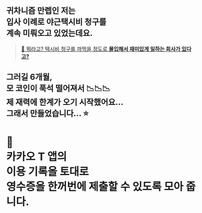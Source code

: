 <h2>
귀차니즘 만렙인 저는<br />
입사 이례로 야근택시비 청구를<br />
계속 미뤄오고 있었는데요.
</h2>

> [🙋 뭐라고? 택시비 청구를 까먹을 정도로 **몰입해서 재미있게 일하는 회사가 있다고?**](https://www.alphaworks.team/)

<h2>
그러길 6개월,<br />
모 코인이 푹석 떨어져서 📉📉📉<br />
제 재력에 한계가 오기 시작했어요...<br />
그래서 만들었습니다... ⭐
</h2>

<h1>
🚕<br />
카카오 T 앱의<br />
이용 기록을 토대로<br />
영수증을 한꺼번에 제출할 수 있도록 모아 줍니다.
</h1>
